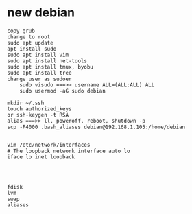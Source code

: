 # new debian
	copy grub
	change to root
	sudo apt update
	apt install sudo
	sudo apt install vim
	sudo apt install net-tools
	sudo apt install tmux, byobu
	sudo apt install tree
	change user as sudoer
		sudo visudo ===>> username ALL=(ALL:ALL) ALL
		sudo usermod -aG sudo debian
	
	mkdir ~/.ssh
	touch authorized_keys
	or ssh-keygen -t RSA	
	alias ===>> ll, poweroff, reboot, shutdown -p
	scp -P4000 .bash_aliases debian@192.168.1.105:/home/debian
	

	vim /etc/network/interfaces
	# The loopback network interface auto lo
	iface lo inet loopback
	 



	fdisk
	lvm
	swap
	aliases
